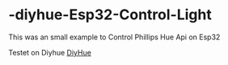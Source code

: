 # -diyhue-Esp32-Control-Light

This was an small example to Control Phillips Hue Api on Esp32 

Testet on Diyhue 
[DiyHue](https://github.com/diyhue/diyHue)

